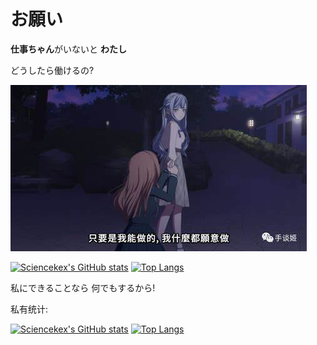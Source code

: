 # お願い

**仕事ちゃん**がいないと  **わたし**

どうしたら働けるの?


![惊世一跪](./asset/OIP-C.jpg)



[![Sciencekex's GitHub stats](https://github-readme-stats.vercel.app/api?locale=ja&username=Sciencekex&hide=issues&show_icons=true)](https://github.com)
[![Top Langs](https://github-readme-stats.vercel.app/api/top-langs/?username=Sciencekex&layout=compact&size_weight=0.5&count_weight=0.5)](https://github.com)

私にできることなら 何でもするから!

私有统计:

[![Sciencekex's GitHub stats](https://github-readme-stats-sciencekexs-projects.vercel.app/api?locale=ja&username=Sciencekex&hide=issues&show_icons=true)](https://github.com)
[![Top Langs](https://github-readme-stats-sciencekexs-projects.vercel.app/api/top-langs/?username=Sciencekex&layout=compact&size_weight=0.5&count_weight=0.5)](https://github.com)

